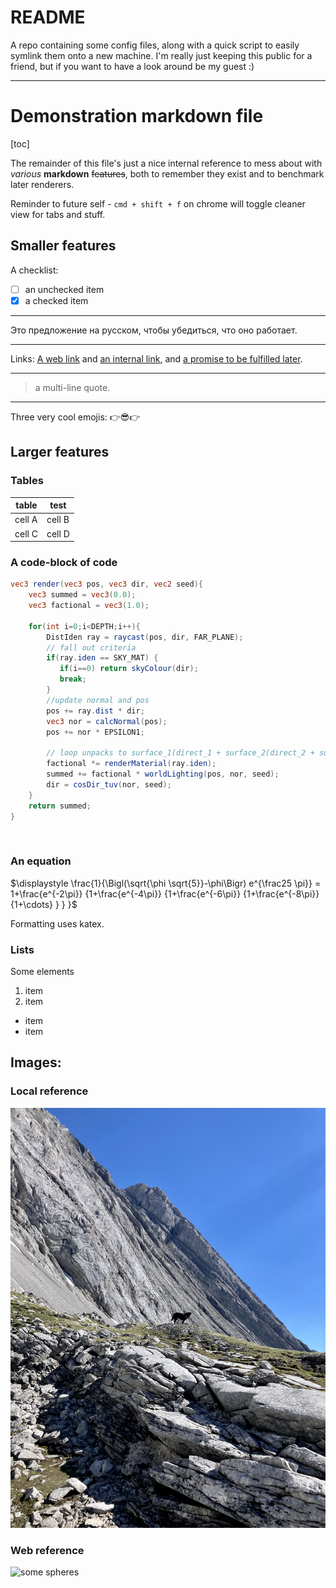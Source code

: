 # README

A repo containing some config files, along with a quick script to easily symlink them onto a new machine. I'm really just keeping this public for a friend, but if you want to have a look around be my guest :)

---

# Demonstration markdown file 

[toc]

The remainder of this file's just a nice internal reference to mess about with *various* **markdown** ~~features~~, both to remember they exist and to benchmark later renderers.

Reminder to future self - `cmd + shift + f` on chrome will toggle cleaner view for tabs and stuff.

## Smaller features

A checklist:
- [ ] an unchecked item
- [x] a checked item

---

Это предложение на русском, чтобы убедиться, что оно работает.

---

Links: [A web link](https://www.youtube.com/watch?v=v6E5bHj7oPs) and [an internal link](./demo.md), and [a promise to be fulfilled later][1].

[1]: https://open.spotify.com/playlist/2o8LNzndKOZtjA0g96kytB

---

> a multi-line
> quote.

---

Three very cool emojis: 👉😎👉

## Larger features

### Tables
table | test
----- | ----
cell A | cell B
cell C | cell D

### A code-block of code

```glsl
vec3 render(vec3 pos, vec3 dir, vec2 seed){
    vec3 summed = vec3(0.0);
    vec3 factional = vec3(1.0);
	
    for(int i=0;i<DEPTH;i++){
        DistIden ray = raycast(pos, dir, FAR_PLANE);
        // fall out criteria
        if(ray.iden == SKY_MAT) {
           if(i==0) return skyColour(dir);
           break;
        }
        //update normal and pos
        pos += ray.dist * dir;
        vec3 nor = calcNormal(pos);
        pos += nor * EPSILON1; 

        // loop unpacks to surface_1(direct_1 + surface_2(direct_2 + surface_3(direct_3 + ... ) ) )
        factional *= renderMaterial(ray.iden);
        summed += factional * worldLighting(pos, nor, seed);
        dir = cosDir_tuv(nor, seed);
    }
    return summed;
}
```
<br>

### An equation

$\displaystyle \frac{1}{\Bigl(\sqrt{\phi \sqrt{5}}-\phi\Bigr) e^{\frac25 \pi}} = 1+\frac{e^{-2\pi}} {1+\frac{e^{-4\pi}} {1+\frac{e^{-6\pi}} {1+\frac{e^{-8\pi}} {1+\cdots} } } }$

Formatting uses katex.

### Lists
Some elements
1. item
2. item
- item
- item

## Images:

### Local reference
![My dog (tijk) on a hike last Saturday.](./test.jpeg)

### Web reference
![some spheres](https://upload.wikimedia.org/wikipedia/commons/3/32/Recursive_raytrace_of_a_sphere.png)
